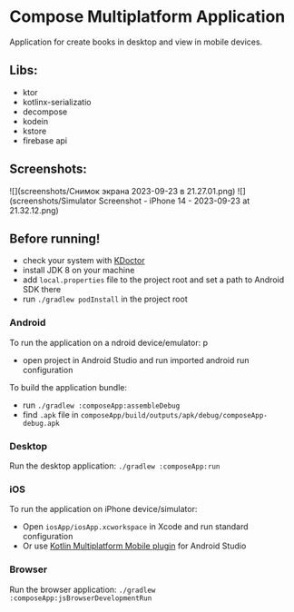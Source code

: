 # Compose Multiplatform Application

Application for create books in desktop and view in mobile devices.

## Libs:
- ktor
- kotlinx-serializatio
- decompose
- kodein
- kstore
- firebase api

## Screenshots:
![](screenshots/Снимок экрана 2023-09-23 в 21.27.01.png)
![](screenshots/Simulator Screenshot - iPhone 14 - 2023-09-23 at 21.32.12.png)

## Before running!
 - check your system with [KDoctor](https://github.com/Kotlin/kdoctor)
 - install JDK 8 on your machine
 - add `local.properties` file to the project root and set a path to Android SDK there
 - run `./gradlew podInstall` in the project root

### Android
To run the application on a
ndroid device/emulator:  p
 - open project in Android Studio and run imported android run configuration

To build the application bundle:
 - run `./gradlew :composeApp:assembleDebug`
 - find `.apk` file in `composeApp/build/outputs/apk/debug/composeApp-debug.apk`

### Desktop
Run the desktop application: `./gradlew :composeApp:run`

### iOS
To run the application on iPhone device/simulator:
 - Open `iosApp/iosApp.xcworkspace` in Xcode and run standard configuration
 - Or use [Kotlin Multiplatform Mobile plugin](https://plugins.jetbrains.com/plugin/14936-kotlin-multiplatform-mobile) for Android Studio

### Browser
Run the browser application: `./gradlew :composeApp:jsBrowserDevelopmentRun`

